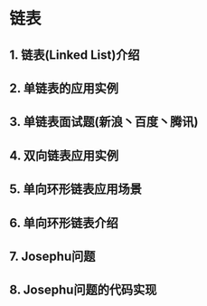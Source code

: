 # 链表

## 1. 链表(Linked List)介绍



## 2. 单链表的应用实例



## 3. 单链表面试题(新浪丶百度丶腾讯)



## 4. 双向链表应用实例



## 5. 单向环形链表应用场景





## 6. 单向环形链表介绍



## 7. Josephu问题



## 8. Josephu问题的代码实现